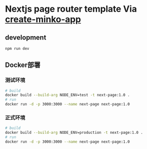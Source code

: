 # Nextjs page router template Via [create-minko-app](https://www.npmjs.com/package/create-minko-app)

## development

```bash
npm run dev
```

## Docker部署

### 测试环境
```sh
# build
docker build --build-arg NODE_ENV=test -t next-page:1.0 .
# run
docker run -d -p 3000:3000 --name next-page next-page:1.0
```

### 正式环境
```sh
# build
docker build --build-arg NODE_ENV=production -t next-page:1.0 .
# run
docker run -d -p 3000:3000 --name next-page next-page:1.0
```
